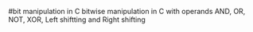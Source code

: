 #bit manipulation in C
bitwise manipulation in C with operands AND, OR, NOT,
XOR, Left shiftting and Right shifting
